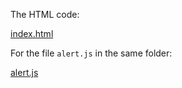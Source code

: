 The HTML code:

[index.html](index.html)

For the file `alert.js` in the same folder:

[alert.js](alert.js)

